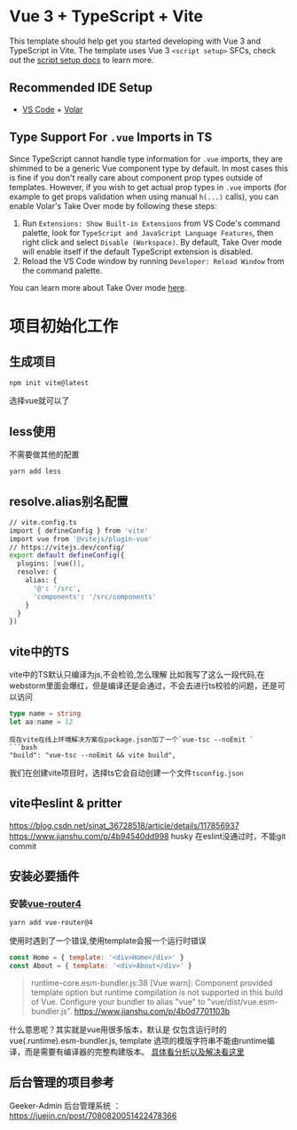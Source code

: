# Vue 3 + TypeScript + Vite

This template should help get you started developing with Vue 3 and TypeScript in Vite. The template uses Vue 3 `<script setup>` SFCs, check out the [script setup docs](https://v3.vuejs.org/api/sfc-script-setup.html#sfc-script-setup) to learn more.

## Recommended IDE Setup

- [VS Code](https://code.visualstudio.com/) + [Volar](https://marketplace.visualstudio.com/items?itemName=johnsoncodehk.volar)

## Type Support For `.vue` Imports in TS

Since TypeScript cannot handle type information for `.vue` imports, they are shimmed to be a generic Vue component type by default. In most cases this is fine if you don't really care about component prop types outside of templates. However, if you wish to get actual prop types in `.vue` imports (for example to get props validation when using manual `h(...)` calls), you can enable Volar's Take Over mode by following these steps:

1. Run `Extensions: Show Built-in Extensions` from VS Code's command palette, look for `TypeScript and JavaScript Language Features`, then right click and select `Disable (Workspace)`. By default, Take Over mode will enable itself if the default TypeScript extension is disabled.
2. Reload the VS Code window by running `Developer: Reload Window` from the command palette.

You can learn more about Take Over mode [here](https://github.com/johnsoncodehk/volar/discussions/471).

# 项目初始化工作
## 生成项目
```bash
npm init vite@latest 
```
选择vue就可以了

## less使用
不需要做其他的配置
```bash
yarn add less
```

## resolve.alias别名配置
```bash
// vite.config.ts
import { defineConfig } from 'vite'
import vue from '@vitejs/plugin-vue'
// https://vitejs.dev/config/
export default defineConfig({
  plugins: [vue()],
  resolve: {
    alias: {
      '@': '/src',
      'components': '/src/components'
    }
  }
})
```
## vite中的TS
vite中的TS默认只编译为js,不会检验,怎么理解
比如我写了这么一段代码,在webstorm里面会爆红，但是编译还是会通过，不会去进行ts校验的问题，还是可以访问
```ts
type name = string
let aa:name = 12
```
```
现在vite在线上环境解决方案在package.json加了一个`vue-tsc --noEmit `
​```bash
"build": "vue-tsc --noEmit && vite build",
```
我们在创建vite项目时，选择ts它会自动创建一个文件`tsconfig.json`

## vite中eslint & pritter
https://blog.csdn.net/sinat_36728518/article/details/117856937
https://www.jianshu.com/p/4b94540dd998
husky 在eslint没通过时，不能git commit

## 安装必要插件
### 安装[vue-router4](https://router.vuejs.org/zh/installation.html#npm)
```bash
yarn add vue-router@4
```
使用时遇到了一个错误,使用template会报一个运行时错误
```js
const Home = { template: '<div>Home</div>' }
const About = { template: '<div>About</div>' }
```
> runtime-core.esm-bundler.js:38 [Vue warn]: Component provided template option but runtime compilation is not supported in this build of Vue. Configure your bundler to alias "vue" to "vue/dist/vue.esm-bundler.js".
https://www.jianshu.com/p/4b0d7701103b

什么意思呢？其实就是vue用很多版本，默认是 仅包含运行时的vue(.runtime).esm-bundler.js, template 选项的模版字符串不能由runtime编译，而是需要有编译器的完整构建版本。
[具体看分析以及解决看这里](https://www.jianshu.com/p/4b0d7701103b)


## 后台管理的项目参考
Geeker-Admin 后台管理系统 ： https://juejin.cn/post/7080820051422478366
